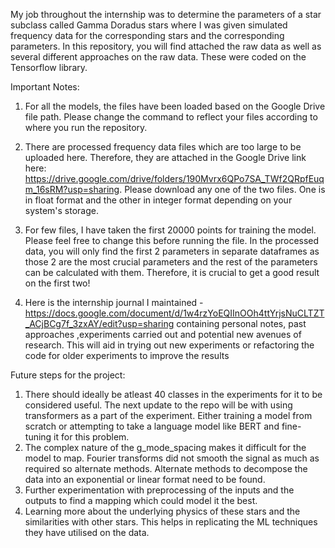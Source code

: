  My job throughout the internship was to determine the parameters of a star subclass called Gamma Doradus stars where I was given simulated frequency data for the corresponding stars and the corresponding parameters. In this repository, you will find attached the raw data as well as several different approaches on the raw data. These were coded on the Tensorflow library.
 
Important Notes: 

1. For all the models, the files have been loaded based on the Google Drive file path. Please change the command to reflect your files according to where you run the repository.
2. There are processed frequency data files which are too large to be uploaded here. Therefore, they are attached in the Google Drive link here:
https://drive.google.com/drive/folders/190Mvrx6QPo7SA_TWf2QRpfEuqm_16sRM?usp=sharing. Please download any one of the two files. One is in float format and the other in integer format depending on your system's storage.

3. For few files, I have taken the first 20000 points for training the model. Please feel free to change this before running the file. In the processed data, you will only find the first 2 parameters in separate dataframes as those 2 are the most crucial parameters and the rest of the parameters can be calculated with them. Therefore, it is crucial to get a good result on the first two!
4. Here is the internship journal I maintained - https://docs.google.com/document/d/1w4rzYoEQIInOOh4ttYrjsNuCLTZT_ACjBCg7f_3zxAY/edit?usp=sharing containing personal notes, past approaches ,experiments carried out and potential new avenues of research. This will aid in trying out new experiments or refactoring the code for older experiments to improve the results

Future steps for the project:

1. There should ideally be atleast 40 classes in the experiments for it to be considered useful. The next update to the repo will be with using transformers as a part of the experiment. Either training a model from scratch or attempting to take a language model like BERT and fine-tuning it for this problem. 
2. The complex nature of the g_mode_spacing makes it difficult for the model to map. Fourier transforms did not smooth the signal as much as required so alternate methods. Alternate methods to decompose the data into an exponential or linear format need to be found.
3. Further experimentation with preprocessing of the inputs and the outputs to find a mapping which could model it the best.
4. Learning more about the underlying physics of these stars and the similarities with other stars. This helps in replicating the ML techniques they have utilised on the data.
